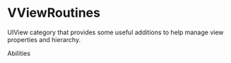# VViewRoutines
UIView category that provides some useful additions to help manage view properties and hierarchy.

Abilities
